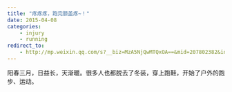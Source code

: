 ```yaml
---
title: "疼疼疼，跑完膝盖疼~！"
date: 2015-04-08
categories:
    - injury
    - running
redirect_to:
    - http://mp.weixin.qq.com/s?__biz=MzA5NjQwMTQxOA==&mid=207802382&idx=1&sn=2eb55c591966ad7e7755d71439057fee&scene=1&key=b2574200810f04e8590edbb1aa9a22ae87d08c9053ecf6549c5283fc8aa1fce6b1c290f8a149d324d106d260d5212c1c&ascene=0&uin=NTI1OTI4MDU1&devicetype=iMac+MacBookPro5%2C5+OSX+OSX+10.10.2+build(14C1514)&version=11020012&pass_ticket=17gckPxhQpsXqI01BOL4B6RQZU4AQ9iqBLOWluM1ttFpYwSQds0k%2FxMjVrg2iuJ%2B
---
```

阳春三月，日益长，天渐暖。很多人也都脱去了冬装，穿上跑鞋，开始了户外的跑步、运动。
